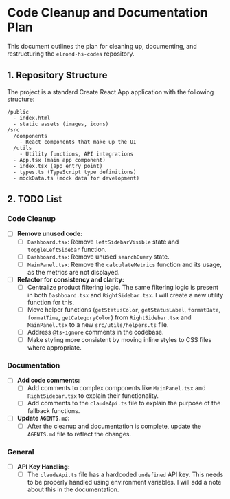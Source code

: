 # Code Cleanup and Documentation Plan

This document outlines the plan for cleaning up, documenting, and restructuring the `elrond-hs-codes` repository.

## 1. Repository Structure

The project is a standard Create React App application with the following structure:

```
/public
  - index.html
  - static assets (images, icons)
/src
  /components
    - React components that make up the UI
  /utils
    - Utility functions, API integrations
  - App.tsx (main app component)
  - index.tsx (app entry point)
  - types.ts (TypeScript type definitions)
  - mockData.ts (mock data for development)
```

## 2. TODO List

### Code Cleanup

-   [ ] **Remove unused code:**
    -   [ ] `Dashboard.tsx`: Remove `leftSidebarVisible` state and `toggleLeftSidebar` function.
    -   [ ] `Dashboard.tsx`: Remove unused `searchQuery` state.
    -   [ ] `MainPanel.tsx`: Remove the `calculateMetrics` function and its usage, as the metrics are not displayed.
-   [ ] **Refactor for consistency and clarity:**
    -   [ ] Centralize product filtering logic. The same filtering logic is present in both `Dashboard.tsx` and `RightSidebar.tsx`. I will create a new utility function for this.
    -   [ ] Move helper functions (`getStatusColor`, `getStatusLabel`, `formatDate`, `formatTime`, `getCategoryColor`) from `RightSidebar.tsx` and `MainPanel.tsx` to a new `src/utils/helpers.ts` file.
    -   [ ] Address `@ts-ignore` comments in the codebase.
    -   [ ] Make styling more consistent by moving inline styles to CSS files where appropriate.

### Documentation

-   [ ] **Add code comments:**
    -   [ ] Add comments to complex components like `MainPanel.tsx` and `RightSidebar.tsx` to explain their functionality.
    -   [ ] Add comments to the `claudeApi.ts` file to explain the purpose of the fallback functions.
-   [ ] **Update `AGENTS.md`:**
    -   [ ] After the cleanup and documentation is complete, update the `AGENTS.md` file to reflect the changes.

### General

-   [ ] **API Key Handling:**
    -   [ ] The `claudeApi.ts` file has a hardcoded `undefined` API key. This needs to be properly handled using environment variables. I will add a note about this in the documentation.
